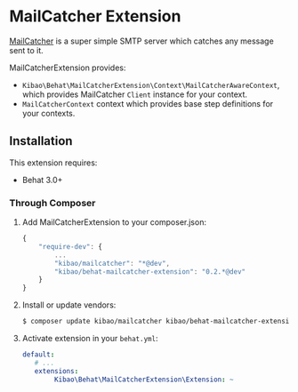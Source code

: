 MailCatcher Extension
==================

[MailCatcher](http://mailcatcher.me) is a super simple SMTP server which catches any message sent to it.

MailCatcherExtension provides:

* ``Kibao\Behat\MailCatcherExtension\Context\MailCatcherAwareContext``, which provides
  MailCatcher ``Client`` instance for your context.
* ``MailCatcherContext`` context which provides base step definitions for your contexts.

Installation
------------

This extension requires:

* Behat 3.0+


### Through Composer


1. Add MailCatcherExtension to your composer.json:

    ```js
    {
        "require-dev": {
            ...
            "kibao/mailcatcher": "*@dev",
            "kibao/behat-mailcatcher-extension": "0.2.*@dev"
        }
    }
    ```

2. Install or update vendors:

    ```bash
    $ composer update kibao/mailcatcher kibao/behat-mailcatcher-extension
    ```

3. Activate extension in your ``behat.yml``:

    ```yaml
   default:
       # ...
       extensions:
            Kibao\Behat\MailCatcherExtension\Extension: ~
    ```

